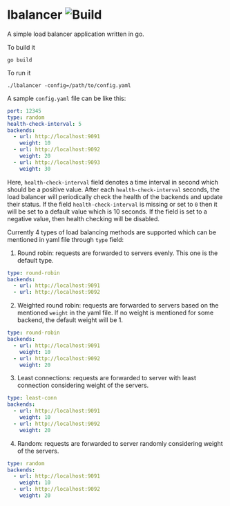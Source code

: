 # lbalancer ![Build](https://github.com/nhAnik/lbalancer/actions/workflows/build.yaml/badge.svg)

A simple load balancer application written in go.

To build it
```
go build
```

To run it
```
./lbalancer -config=/path/to/config.yaml
```

A sample `config.yaml` file can be like this:
```yaml
port: 12345
type: random
health-check-interval: 5
backends:
  - url: http://localhost:9091
    weight: 10
  - url: http://localhost:9092
    weight: 20
  - url: http://localhost:9093
    weight: 30
```
Here, `health-check-interval` field denotes a time interval in second which should be a positive value.
After each `health-check-interval` seconds, the load balancer will periodically check the health of the backends
and update their status. If the field `health-check-interval` is missing or set to `0` then it will be set to a
default value which is 10 seconds. If the field is set to a negative value, then health checking will be disabled.
 
Currently 4 types of load balancing methods are supported which can be mentioned in yaml file
through `type` field:
1. Round robin: requests are forwarded to servers evenly. This one is the default type.
```yaml
type: round-robin
backends:
  - url: http://localhost:9091
  - url: http://localhost:9092
```
2. Weighted round robin: requests are forwarded to servers based on the mentioned `weight` in the yaml file. If no weight is mentioned for some backend, the default weight will be 1.
```yaml
type: round-robin
backends:
  - url: http://localhost:9091
    weight: 10
  - url: http://localhost:9092
    weight: 20
```
3. Least connections: requests are forwarded to server with least connection considering weight of the servers.
```yaml
type: least-conn
backends:
  - url: http://localhost:9091
    weight: 10
  - url: http://localhost:9092
    weight: 20
```
4. Random: requests are forwarded to server randomly considering weight of the servers.
```yaml
type: random
backends:
  - url: http://localhost:9091
    weight: 10
  - url: http://localhost:9092
    weight: 20
```